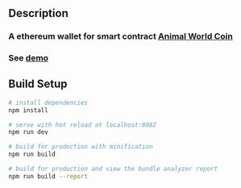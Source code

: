 # 

> 

## Description
	
### A ethereum wallet for smart contract [Animal World Coin](https://github.com/agangdi/AnimalWorldCoin)

### See [demo](http://awc.artbchain.io)

## Build Setup

``` bash
# install dependencies
npm install

# serve with hot reload at localhost:8082
npm run dev

# build for production with minification
npm run build

# build for production and view the bundle analyzer report
npm run build --report
```
